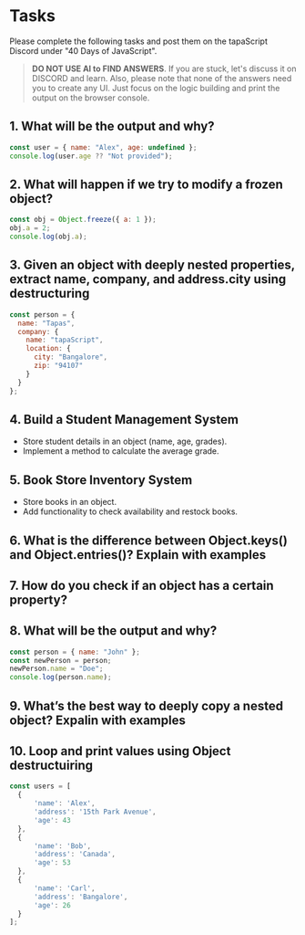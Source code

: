 # Tasks

Please complete the following tasks and post them on the tapaScript Discord under "40 Days of JavaScript".

> **DO NOT USE AI to FIND ANSWERS**. If you are stuck, let's discuss it on DISCORD and learn. Also, please note that none of the answers need you to create any UI. Just focus on the logic building and print the output on the browser console.

## 1. What will be the output and why?

```js
const user = { name: "Alex", age: undefined };
console.log(user.age ?? "Not provided");
```

## 2. What will happen if we try to modify a frozen object?

```js
const obj = Object.freeze({ a: 1 });
obj.a = 2;
console.log(obj.a);
```

## 3. Given an object with deeply nested properties, extract name, company, and address.city using destructuring

```js
const person = {
  name: "Tapas",
  company: {
    name: "tapaScript",
    location: {
      city: "Bangalore",
      zip: "94107"
    }
  }
};
```

## 4. Build a Student Management System

- Store student details in an object (name, age, grades).
- Implement a method to calculate the average grade.

## 5. Book Store Inventory System

- Store books in an object.
- Add functionality to check availability and restock books.

## 6. What is the difference between Object.keys() and Object.entries()? Explain with examples

## 7. How do you check if an object has a certain property?

## 8. What will be the output and why?

```js
const person = { name: "John" };
const newPerson = person;
newPerson.name = "Doe";
console.log(person.name);
```

## 9. What’s the best way to deeply copy a nested object? Expalin with examples

## 10. Loop and print values using Object destructuiring

```js
const users = [
  {
      'name': 'Alex',
      'address': '15th Park Avenue',
      'age': 43
  },
  {
      'name': 'Bob',
      'address': 'Canada',
      'age': 53
  },
  {
      'name': 'Carl',
      'address': 'Bangalore',
      'age': 26
  }
];
```